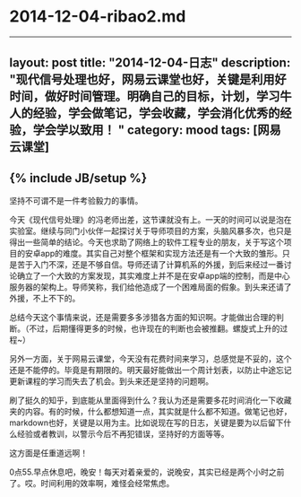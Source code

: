 # 2014-12-04-ribao2.md  

---
layout: post
title: "2014-12-04-日志"
description: "现代信号处理也好，网易云课堂也好，关键是利用好时间，做好时间管理。明确自己的目标，计划，学习牛人的经验，学会做笔记，学会收藏，学会消化优秀的经验，学会学以致用！ "
category: mood
tags: [网易云课堂]
---
{% include JB/setup %}
---

坚持不可谓不是一件考验毅力的事情。
    
今天《现代信号处理》的冯老师出差，这节课就没有上。一天的时间可以说是泡在实验室。继续与同门小伙伴一起探讨关于导师项目的方案，头脑风暴多次，也只是得出一些简单的结论。今天也求助了网络上的软件工程专业的朋友，关于写这个项目的安卓app的难度。其实自己对整个框架和实现方法还是有一个大致的雏形。只是苦于入门不深，还是不够自信。导师还请了计算机系的外援，到后来经过一番讨论确立了一个大致的方案发现，其实难度上并不是在安卓app端的控制，而是中心服务器的架构上。导师笑称，我们给他造成了一个困难局面的假象。到头来还请了外援，不上不下的。

总结今天这个事情来说，还是需要多多涉猎各方面的知识啊。才能做出合理的判断。（不过，后期懂得更多的时候，也许现在的判断也会被推翻。螺旋式上升的过程~）

另外一方面，关于网易云课堂，今天没有花费时间来学习，总感觉是不妥的，这个还是不能停的。毕竟是有期限的。明天最好能做出一个周计划表，以防止中途忘记更新课程的学习而失去了机会。到头来还是坚持的问题啊。

刷了挺久的知乎，到底能从里面得到什么？我认为还是需要多花时间消化一下收藏夹的内容。有的时候，什么都想知道一点，其实就是什么都不知道。做笔记也好，markdown也好，关键是以用为主。比如说现在写的日志，关键是要为以后留下什么经验或者教训，以警示今后不再犯错误，坚持好的方面等等。

这方面是任重道远啊！

0点55.早点休息吧，晚安！每天对着亲爱的，说晚安，其实已经是两个小时之前了。哎。时间利用的效率啊，难怪会经常焦虑。








